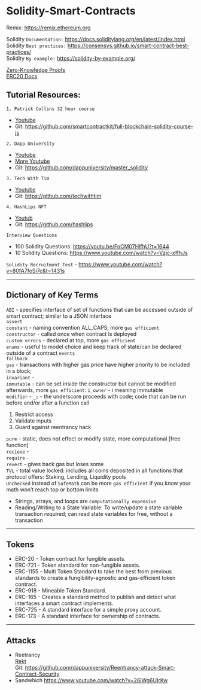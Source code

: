 # Solidity-Smart-Contracts

Remix: https://remix.ethereum.org 

Solidity `Documentation:` https://docs.soliditylang.org/en/latest/index.html   
Solidity `Best practices:` https://consensys.github.io/smart-contract-best-practices/   
Solidity `By example:` https://solidity-by-example.org/

[Zero-Knowledge Proofs](https://ethereum.org/en/zero-knowledge-proofs/)   
[ERC20 Docs](https://docs.openzeppelin.com/contracts/4.x/)

## Tutorial Resources:

`1. Patrick Collins 32 hour course`   
  - [Youtube](https://www.youtube.com/watch?v=gyMwXuJrbJQ&list=PLQj6KMbjsRt7ft3xEtU8WhkK5-TsxDplY&t=12715s)   
  - Git: https://github.com/smartcontractkit/full-blockchain-solidity-course-js
 
`2. Dapp University`   
  - [Youtube](https://www.youtube.com/watch?v=EhPeHeoKF88&list=PLQj6KMbjsRt7ft3xEtU8WhkK5-TsxDplY&t=5131s)  
  - [More Youtube](https://www.youtube.com/watch?v=eoQJ6nFZOcs)
  - Git: https://github.com/dappuniversity/master_solidity
  
`3. Tech With Tim`   
  - [Youtube](https://www.youtube.com/watch?v=vwBxc8qfei8)     
  - Git: https://github.com/techwithtim
  
`4. HashLips NFT`
  - [Youtub](https://www.youtube.com/@HashLipsNFT)
  - Git: https://github.com/hashlips

`Interview Questions`
- 100 Solidity Questions: https://youtu.be/FoCM07HlfhU?t=1644
- 10 Solidity Questions: https://www.youtube.com/watch?v=Vzjc-xffhJs

`Solidity Recruitment Test` - https://www.youtube.com/watch?v=80fA7foSi7c&t=1431s   

-----


## Dictionary of Key Terms   
`ABI` - specifies interface of set of functions that can be accessed outside of smart contract; similar to a JSON interface   
`assert`   
`constant` - naming convention ALL_CAPS; more `gas efficient`   
`constructor` - called once when contract is deployed   
`custom errors` - declared at top, more `gas efficient`   
`enums` - useful to model choice and keep track of state/can be declared outside of a contract 
`events`   
`fallback`    
`gas` - transactions with higher gas price have higher priority to be included in a block;  
`invariant` -   
`immutable` - can be set inside the constructor but cannot be modified afterwards, more `gas efficient`: `i_owner` - i meaning immutable    
`modifier` - `_;` - the underscore proceeds with code; code that can be run before and/or after a function call
  1. Restrict access
  2. Validate inputs
  3. Guard against reentrancy hack   
    
`pure` - static, does not effect or modify state, more computational [free function]   
`recieve` -   
`require` -   
`revert` - gives back gas but loses some    
`TVL` - total value locked: includes all coins deposited in all functions that protocol offers: Staking, Lending, Liquidity pools     
`Unchecked` instead of `SafeMath` can be more `gas efficient` if you know your math won’t reach top or bottom limits   

- Strings, arrays, and loops are `computationally expensive`    
- Reading/Writing to a State Variable: To write/update a state variable transaction required; can read state variables for free, without a transaction    

----- 

  
## Tokens
* ERC-20 - Token contract for fungible assets.
* ERC-721 - Token standard for non-fungible assets.
* ERC-1155 - Multi Token Standard to take the best from previous standards to create a fungibility-agnostic and gas-efficient token contract.
* ERC-918 - Mineable Token Standard.
* ERC-165 - Creates a standard method to publish and detect what interfaces a smart contract implements.
* ERC-725 - A standard interface for a simple proxy account.
* ERC-173 - A standard interface for ownership of contracts.  
-----

## Attacks 
- Reetrancy    
[Rekt](https://duckduckgo.com/?q=rekt.news&ia=web)   
Git: https://github.com/dappuniversity/Reentrancy-attack-Smart-Contract-Security
- Sandwhich https://www.youtube.com/watch?v=26lWg6UIrKw
